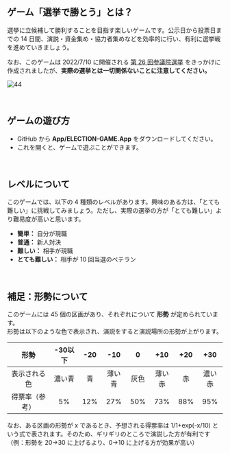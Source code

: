## ゲーム「選挙で勝とう」とは？
選挙に立候補して勝利することを目指す楽しいゲームです。公示日から投票日までの 14 日間、演説・資金集め・協力者集めなどを効率的に行い、有利に選挙戦を進めていきましょう。

なお、このゲームは 2022/7/10 に開催される [第 26 回参議院選挙](https://www.soumu.go.jp/2022senkyo/) をきっかけに作成されましたが、**実際の選挙とは一切関係ないことに注意してください。**

![44](https://user-images.githubusercontent.com/30901380/177046869-f0e73c87-d841-40e9-b056-aa8cc2e45dca.jpg)

<br />

## ゲームの遊び方
* GitHub から **App/ELECTION-GAME.App** をダウンロードしてください。
* これを開くと、ゲームで遊ぶことができます。

<br />

## レベルについて
このゲームでは、以下の 4 種類のレベルがあります。興味のある方は、「とても難しい」に挑戦してみましょう。ただし、実際の選挙の方が「とても難しい」より難易度が高いと思います。

* **簡単：** 自分が現職
* **普通：** 新人対決
* **難しい：** 相手が現職
* **とても難しい：** 相手が 10 回当選のベテラン

<br />

## 補足：形勢について
このゲームには 45 個の区画があり、それぞれについて **形勢** が定められています。<br />
形勢は以下のような色で表示され、演説をすると演説場所の形勢が上がります。<br />

| 形勢 | -30以下 | -20 | -10 | 0 | +10 | +20 | +30 |
|:---:|:---:|:---:|:---:|:---:|:---:|:---:|:---:|
| 表示される色  | 濃い青 | 青 | 薄い青 | 灰色 | 薄い赤 | 赤 | 濃い赤 |
| 得票率（参考）| 5% | 12% | 27% | 50% | 73% | 88% | 95% |

なお、ある区画の形勢が x であるとき、予想される得票率は 1/1+exp(-x/10) という式で表されます。そのため、ギリギリのところで演説した方が有利です（例：形勢を 20→30 に上げるより、0→10 に上げる方が効果が高い）
